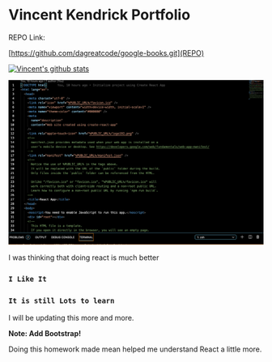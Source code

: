 # Vincent Kendrick Portfolio

REPO Link:

[https://github.com/dagreatcode/google-books.git](REPO)

[![Vincent's github stats](https://github-readme-stats.vercel.app/api?username=DaGreatCode&theme=blue-green)](https://github.com/DaGreatCode/github-readme-stats)

![Create React App](./src/img/img2.png)

I was thinking that doing react is much better

### `I Like It`



### `It is still Lots to learn`

I will be updating this more and more.


**Note: Add Bootstrap!**

Doing this homework made mean helped me understand React a little more.
